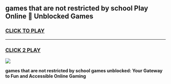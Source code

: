 
## games that are not restricted by school Play Online 👋 Unblocked Games
<h3>
<a href="https://news.freeplayer.one?title=games_that_are_not_restricted_by_school&ref=17GH">CLICK TO PLAY</a></h3>
<hr>

<h3>
<a href="https://news.freeplayer.one?title=games_that_are_not_restricted_by_school&ref=17GH">CLICK 2 PLAY</a>
  
</h3>

<a href="https://news.freeplayer.one?title=games_that_are_not_restricted_by_school&ref=17GH/"><img src="https://clearcache.store/games.png"></a>


**games that are not restricted by school games unblocked: Your Gateway to Fun and Accessible Online Gaming**
